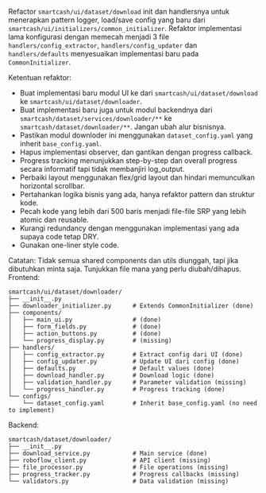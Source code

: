 Refactor `smartcash/ui/dataset/download` init dan handlersnya untuk menerapkan pattern logger, load/save config yang baru dari `smartcash/ui/initializers/common_initializer`. Refaktor implementasi lama konfigurasi dengan memecah menjadi 3 file `handlers/config_extractor`, `handlers/config_updater` dan `handlers/defaults` menyesuaikan implementasi baru pada `CommonInitializer`. 

Ketentuan refaktor:
- Buat implementasi baru modul UI ke dari `smartcash/ui/dataset/download` ke `smartcash/ui/dataset/downloader`. 
- Buat implementasi baru juga untuk modul backendnya dari `smartcash/dataset/services/downloader/**` ke `smartcash/dataset/downloader/**`. Jangan ubah alur bisnisnya.
- Pastikan modul downloder ini menggunakan `dataset_config.yaml` yang inherit `base_config.yaml`. 
- Hapus implementasi observer, dan gantikan dengan progress callback. 
- Progress tracking menunjukkan step-by-step dan overall progress secara informatif tapi tidak membanjiri log_output.
- Perbaiki layout menggunakan flex/grid layout dan hindari memunculkan horizontal scrollbar.
- Pertahankan logika bisnis yang ada, hanya refaktor pattern dan struktur kode. 
- Pecah kode yang lebih dari 500 baris menjadi file-file SRP yang lebih atomic dan reusable. 
- Kurangi redundancy dengan menggunakan implementasi yang ada supaya code tetap DRY. 
- Gunakan one-liner style code. 

Catatan: Tidak semua shared components dan utils diunggah, tapi jika dibutuhkan minta saja. Tunjukkan file mana yang perlu diubah/dihapus. 
Frontend:
```
smartcash/ui/dataset/downloader/
├── __init__.py
├── downloader_initializer.py      # Extends CommonInitializer (done)
├── components/
│   ├── main_ui.py                 # (done)
│   ├── form_fields.py             # (done)   
│   ├── action_buttons.py          # (done)
│   └── progress_display.py        # (missing)
├── handlers/
│   ├── config_extractor.py        # Extract config dari UI (done)
│   ├── config_updater.py          # Update UI dari config (done)
│   ├── defaults.py                # Default values (done)
│   ├── download_handler.py        # Download logic (done)
│   ├── validation_handler.py      # Parameter validation (missing)
│   └── progress_handler.py        # Progress tracking (done)
└── configs/
    └── dataset_config.yaml        # Inherit base_config.yaml (no need to implement)
```
Backend:
```
smartcash/dataset/downloader/
├── __init__.py
├── download_service.py            # Main service (done)
├── roboflow_client.py             # API client (missing)
├── file_processor.py              # File operations (missing)
├── progress_tracker.py            # Progress callbacks (missing)
└── validators.py                  # Data validation (missing)
```